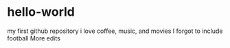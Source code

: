 # hello-world
my first github repository
i love coffee, music, and movies
I forgot to include football
More edits
